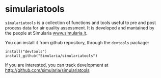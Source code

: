 # simulariatools

`simulariatools` is a collection of functions and tools useful to pre and post process
data for air quality assessment. It is developed and mantained by the people at Simularia www.simularia.it.

You can install it from github repository, through the `devtools` package:
 
    install("devtools")
    install_github("Simularia/simulariatools")

If you are interested, you can track development at http://github.com/simularia/simulariatools